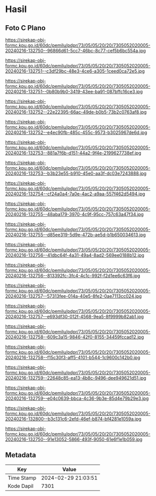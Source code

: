 # Hasil

## Foto C Plano

https://sirekap-obj-formc.kpu.go.id/60dc/pemilu/pdpr/73/05/05/20/20/7305052020005-20240216-132750--96866d61-5cc7-46bc-8c77-cef5b6bc554a.jpg

https://sirekap-obj-formc.kpu.go.id/60dc/pemilu/pdpr/73/05/05/20/20/7305052020005-20240216-132751--c3df29bc-48e3-4ce6-a305-1ceed0ca72e5.jpg

https://sirekap-obj-formc.kpu.go.id/60dc/pemilu/pdpr/73/05/05/20/20/7305052020005-20240216-132751--0b80b9b0-3419-43ee-ba91-087bffc16ce3.jpg

https://sirekap-obj-formc.kpu.go.id/60dc/pemilu/pdpr/73/05/05/20/20/7305052020005-20240216-132752--22e22395-66ac-49de-b0b5-73b2c0763af8.jpg

https://sirekap-obj-formc.kpu.go.id/60dc/pemilu/pdpr/73/05/05/20/20/7305052020005-20240216-132752--e4ec90fb-485c-455c-9573-b3025967de6d.jpg

https://sirekap-obj-formc.kpu.go.id/60dc/pemilu/pdpr/73/05/05/20/20/7305052020005-20240216-132753--881a7f6b-d151-44a2-9f4e-2199627738ef.jpg

https://sirekap-obj-formc.kpu.go.id/60dc/pemilu/pdpr/73/05/05/20/20/7305052020005-20240216-132753--b3b23e55-b910-45e0-aa3f-dc03e7243888.jpg

https://sirekap-obj-formc.kpu.go.id/60dc/pemilu/pdpr/73/05/05/20/20/7305052020005-20240216-132754--cf24a0a4-7a0e-4ac2-a9aa-557f462d5494.jpg

https://sirekap-obj-formc.kpu.go.id/60dc/pemilu/pdpr/73/05/05/20/20/7305052020005-20240216-132755--48aba179-3970-4c9f-95cc-757c63a47f34.jpg

https://sirekap-obj-formc.kpu.go.id/60dc/pemilu/pdpr/73/05/05/20/20/7305052020005-20240216-132755--d85ee319-5d9e-472b-ae5d-b1b650034613.jpg

https://sirekap-obj-formc.kpu.go.id/60dc/pemilu/pdpr/73/05/05/20/20/7305052020005-20240216-132756--41dbc64f-4a31-49a4-8ad2-569ee0188b12.jpg

https://sirekap-obj-formc.kpu.go.id/60dc/pemilu/pdpr/73/05/05/20/20/7305052020005-20240216-132756--813392fc-3fc4-4c1c-992f-f2d1ee6c63f6.jpg

https://sirekap-obj-formc.kpu.go.id/60dc/pemilu/pdpr/73/05/05/20/20/7305052020005-20240216-132757--57313fee-014a-40e5-8fe2-0ae7113cc024.jpg

https://sirekap-obj-formc.kpu.go.id/60dc/pemilu/pdpr/73/05/05/20/20/7305052020005-20240216-132757--e693df30-012f-4568-9ea5-8f9999b82ab1.jpg

https://sirekap-obj-formc.kpu.go.id/60dc/pemilu/pdpr/73/05/05/20/20/7305052020005-20240216-132758--609c3a15-9846-42f0-8155-34459fccad12.jpg

https://sirekap-obj-formc.kpu.go.id/60dc/pemilu/pdpr/73/05/05/20/20/7305052020005-20240216-132758--f15c30f3-aff5-4101-b544-1c9600c142b0.jpg

https://sirekap-obj-formc.kpu.go.id/60dc/pemilu/pdpr/73/05/05/20/20/7305052020005-20240216-132759--22648c85-ea13-4b8c-9496-dee949621d51.jpg

https://sirekap-obj-formc.kpu.go.id/60dc/pemilu/pdpr/73/05/05/20/20/7305052020005-20240216-132759--e04c0639-bbca-4c36-9b3e-85d4e79b29e3.jpg

https://sirekap-obj-formc.kpu.go.id/60dc/pemilu/pdpr/73/05/05/20/20/7305052020005-20240216-132800--b3c131c6-2efd-46ef-b874-bf4281e1059a.jpg

https://sirekap-obj-formc.kpu.go.id/60dc/pemilu/pdpr/73/05/05/20/20/7305052020005-20240216-132750--91e13052-5866-493f-9050-61e6f1e1b059.jpg


## Metadata

| Key        | Value               |
| ---------- | ------------------- |
| Time Stamp | 2024-02-29 21:03:51 |
| Kode Dapil | 7301                |



